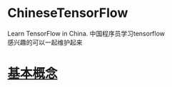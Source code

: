 # ChineseTensorFlow
Learn TensorFlow in China.
中国程序员学习tensorflow   
感兴趣的可以一起维护起来
# [基本概念](https://github.com/nb312/ChineseTensorFlow/blob/master/Base/concept.md)

